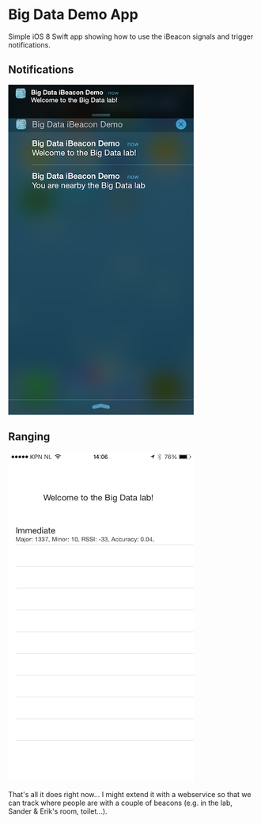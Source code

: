 Big Data Demo App
================
Simple iOS 8 Swift app showing how to use the iBeacon signals and trigger notifications. 

## Notifications
![GitHub Logo](notifications.png)

## Ranging
![GitHub Logo](ranging.png)

That's all it does right now... I might extend it with a webservice so that we can track where people are with a couple of beacons (e.g. in the lab, Sander & Erik's room, toilet...).
